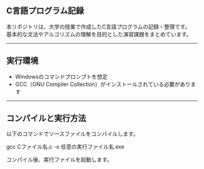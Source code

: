 ## C言語プログラム記録

本リポジトリは、大学の授業で作成したC言語プログラムの記録・整理です。  
基本的な文法やアルゴリズムの理解を目的とした演習課題をまとめています。

---

## 実行環境

- Windowsのコマンドプロンプトを想定  
- GCC（GNU Compiler Collection）がインストールされている必要があります

---

## コンパイルと実行方法

以下のコマンドでソースファイルをコンパイルします。

   gcc Cファイル名.c -o 任意の実行ファイル名.exe

コンパイル後、実行ファイルを起動します。


